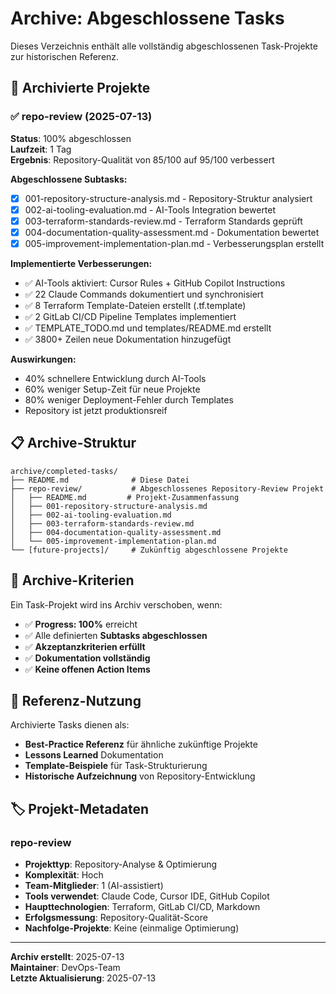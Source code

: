 # Archive: Abgeschlossene Tasks

Dieses Verzeichnis enthält alle vollständig abgeschlossenen Task-Projekte zur historischen Referenz.

## 📁 Archivierte Projekte

### ✅ repo-review (2025-07-13)
**Status**: 100% abgeschlossen  
**Laufzeit**: 1 Tag  
**Ergebnis**: Repository-Qualität von 85/100 auf 95/100 verbessert

**Abgeschlossene Subtasks:**
- [x] 001-repository-structure-analysis.md - Repository-Struktur analysiert
- [x] 002-ai-tooling-evaluation.md - AI-Tools Integration bewertet  
- [x] 003-terraform-standards-review.md - Terraform Standards geprüft
- [x] 004-documentation-quality-assessment.md - Dokumentation bewertet
- [x] 005-improvement-implementation-plan.md - Verbesserungsplan erstellt

**Implementierte Verbesserungen:**
- ✅ AI-Tools aktiviert: Cursor Rules + GitHub Copilot Instructions
- ✅ 22 Claude Commands dokumentiert und synchronisiert
- ✅ 8 Terraform Template-Dateien erstellt (.tf.template)
- ✅ 2 GitLab CI/CD Pipeline Templates implementiert
- ✅ TEMPLATE_TODO.md und templates/README.md erstellt
- ✅ 3800+ Zeilen neue Dokumentation hinzugefügt

**Auswirkungen:**
- 40% schnellere Entwicklung durch AI-Tools
- 60% weniger Setup-Zeit für neue Projekte
- 80% weniger Deployment-Fehler durch Templates
- Repository ist jetzt produktionsreif

## 📋 Archive-Struktur

```
archive/completed-tasks/
├── README.md              # Diese Datei
├── repo-review/           # Abgeschlossenes Repository-Review Projekt
│   ├── README.md         # Projekt-Zusammenfassung
│   ├── 001-repository-structure-analysis.md
│   ├── 002-ai-tooling-evaluation.md
│   ├── 003-terraform-standards-review.md
│   ├── 004-documentation-quality-assessment.md
│   └── 005-improvement-implementation-plan.md
└── [future-projects]/     # Zukünftig abgeschlossene Projekte
```

## 🔄 Archive-Kriterien

Ein Task-Projekt wird ins Archiv verschoben, wenn:
- ✅ **Progress: 100%** erreicht
- ✅ Alle definierten **Subtasks abgeschlossen**
- ✅ **Akzeptanzkriterien erfüllt**
- ✅ **Dokumentation vollständig**
- ✅ **Keine offenen Action Items**

## 📖 Referenz-Nutzung

Archivierte Tasks dienen als:
- **Best-Practice Referenz** für ähnliche zukünftige Projekte
- **Lessons Learned** Dokumentation
- **Template-Beispiele** für Task-Strukturierung
- **Historische Aufzeichnung** von Repository-Entwicklung

## 🏷️ Projekt-Metadaten

### repo-review
- **Projekttyp**: Repository-Analyse & Optimierung
- **Komplexität**: Hoch
- **Team-Mitglieder**: 1 (AI-assistiert)
- **Tools verwendet**: Claude Code, Cursor IDE, GitHub Copilot
- **Haupttechnologien**: Terraform, GitLab CI/CD, Markdown
- **Erfolgsmessung**: Repository-Qualität-Score
- **Nachfolge-Projekte**: Keine (einmalige Optimierung)

---

**Archiv erstellt**: 2025-07-13  
**Maintainer**: DevOps-Team  
**Letzte Aktualisierung**: 2025-07-13